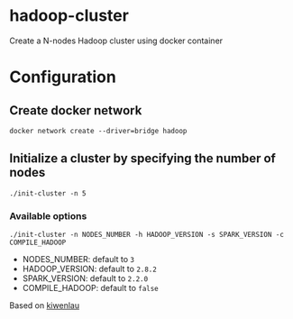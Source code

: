 hadoop-cluster
================

Create a N-nodes Hadoop cluster using docker container

# Configuration
## Create docker network
`docker network create --driver=bridge hadoop`

## Initialize a cluster by specifying the number of nodes
`./init-cluster -n 5`

### Available options
`./init-cluster -n NODES_NUMBER -h HADOOP_VERSION -s SPARK_VERSION -c COMPILE_HADOOP`

- NODES_NUMBER: default to `3`
- HADOOP_VERSION: default to `2.8.2`
- SPARK_VERSION: default to `2.2.0`
- COMPILE_HADOOP: default to `false`

Based on [kiwenlau](https://github.com/kiwenlau/hadoop-cluster-docker)